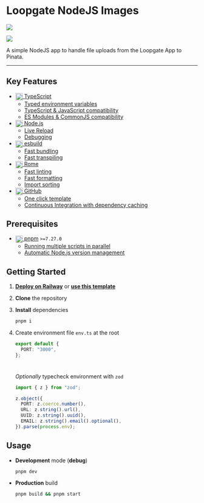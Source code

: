 # Loopgate NodeJS Images

![](../../actions/workflows/ci.yml/badge.svg)

[![](https://railway.app/button.svg)](https://railway.app/template/8AWlL5?referralCode=bonus)

A simple NodeJS app to handle file uploads from the Loopgate App to Pinata.

---

## Key Features

- [<img src="https://user-images.githubusercontent.com/17180392/211619716-8630ae1a-e5ea-424f-87a6-f3188edae821.svg" height=19.2 align=center /> TypeScript](https://www.typescriptlang.org/)
  - [Typed environment variables](dev.ts)
  - [TypeScript & JavaScript compatibility](https://www.typescriptlang.org/tsconfig#allowJs)
  - [ES Modules & CommonJS compatibility](https://esbuild.github.io/api/#format-commonjs)
- [<img src="https://user-images.githubusercontent.com/124377191/228204788-98a151c8-fc70-4dac-a966-4be6513aafc6.png" height=19.2 align=center /> Node.js](https://nodejs.org/)
  - [Live Reload](https://nodejs.org/en/blog/release/v18.11.0)
  - [Debugging](https://nodejs.org/en/docs/guides/debugging-getting-started)
- [<img src="https://user-images.githubusercontent.com/124377191/228203400-d65b9566-d92e-48b1-9b46-9aa95c05fb21.svg" height=19.2 align=center /> esbuild](https://esbuild.github.io/)
  - [Fast bundling](https://esbuild.github.io/faq/#benchmark-details)
  - [Fast transpiling](https://esbuild.github.io/faq/#benchmark-details)
- [<img src="https://user-images.githubusercontent.com/124377191/228203064-cf898651-9439-45cb-888c-689ca3b41def.svg" height=19.2 align=center /> Rome](https://rome.tools/)
  - [Fast linting](https://github.com/rome/tools/blob/main/benchmark/README.md#linting)
  - [Fast formatting](https://github.com/rome/tools/blob/main/benchmark/README.md#formatting)
  - [Import sorting](https://rome.tools/blog/2022/12/06/rome11/#import-sorting-experimental)
- [<img src="https://user-images.githubusercontent.com/124377191/228447757-78408c15-e914-4fb3-9135-f1ff45ee3fce.svg" height=19.2 align=center /> GitHub](https://github.com)
  - [One click template](https://github.com/dayblox/node-ts/generate)
  - [Continuous Integration with dependency caching](.github/workflows/ci.yml)

## Prerequisites

- [<img src="https://user-images.githubusercontent.com/124377191/228203877-9975d517-140a-491d-80f5-9cca049143a6.svg" height=19.2 align=center /> pnpm](https://pnpm.io/installation) `>=7.27.0`
  - [Running multiple scripts in parallel](https://pnpm.io/cli/run#running-multiple-scripts)
  - [Automatic Node.js version management](https://pnpm.io/npmrc#use-node-version)

## Getting Started

1.  **[Deploy on Railway](https://railway.app/template/8AWlL5?referralCode=bonus)** or **[use this template](https://github.com/dayblox/node-ts/generate)**

2.  **Clone** the repository

3.  **Install** dependencies

    ```sh
    pnpm i
    ```

4.  Create environment file `env.ts` at the root

    ```ts
    export default {
      PORT: "3000",
    };
    ```

    #

    _Optionally_ typecheck environment with `zod`

    ```ts
    import { z } from "zod";

    z.object({
      PORT: z.coerce.number(),
      URL: z.string().url(),
      UUID: z.string().uuid(),
      EMAIL: z.string().email().optional(),
    }).parse(process.env);
    ```

## Usage

- **Development** mode (**debug**)

  ```sh
  pnpm dev
  ```

- **Production** build

  ```sh
  pnpm build && pnpm start
  ```
